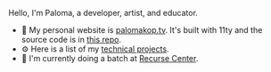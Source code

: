 Hello, I'm Paloma, a developer, artist, and educator.

- 🌱 My personal website is [palomakop.tv](https://palomakop.tv). It's built with 11ty and the source code is in [this repo](https://github.com/palomakop/palomakop.tv-11ty).
- ⚙️ Here is a list of my [technical projects](https://github.com/palomakop/technical-projects-list).
- 🏫 I'm currently doing a batch at [Recurse Center](https://recurse.com).

